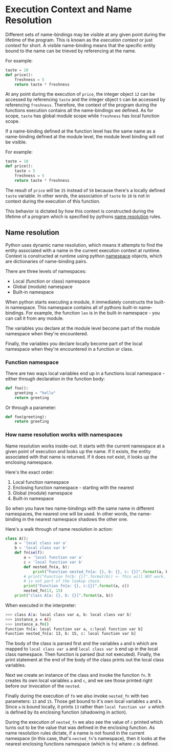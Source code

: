 # Execution Context and Name Resolution

Different sets of name-bindings may be visible at any given point during the lifetime of the program. This is known as the *execution context* or just *context* for short. A visible name-binding means that the specific entity bound to the name can be trieved by referencing at the name. 

For example: 

```python
taste = 10
def price(): 
    freshness = 5
    return taste * freshness 
```

At any point during the execution of `price`, the integer object `12` can be accessed by referencing `taste` and the integer object `5` can be accessed by referencing `freshness`. Therefore, the context of the program during the functions execution contains all the name-bindings we defined. As for scope, `taste` has global module scope while `freshness` has local function scope. 

If a name-binding defined at the function level has the same name as a name-binding defined at the module level, the module level binding will _not_ be visible. 

For example:

```python
taste = 10
def price(): 
    taste = 5
    freshness = 5
    return taste * freshness 
```

The result of `price` will be `25` instead of `50` because there's a locally defined `taste` variable. In other words, the association of `taste` to `10` is not in context during the execution of this function. 

This behavior is dictated by how this context is constructed during the lifetime of a program which is specified by pythons [name resolution](https://en.wikipedia.org/wiki/Name_resolution_(programming_languages)) rules.

## Name resolution

Python uses dynamic name resolution, which means it attempts to find the entity associated with a name in the current execution context at runtime. Context is constructed at runtime using python [namespace]() objects, which are dictionaries of name-binding pairs.

There are three levels of namespaces:

* Local (function or class) namespace
* Global (module) namespace
* Built-in namespace

When python starts executing a module, it immediately constructs the built-in namespace. This namespace contains all of pythons built-in name-bindings. For example, the function `len` is in the built-in namespace - you can call it from any module. 

The variables you declare at the module level become part of the module namespace when they're encountered. 

Finally, the variables you declare locally become part of the local namespace when they're encountered in a function or class. 

### Function namespace
There are two ways local variables end up in a functions local namespace - either through declaration in the function body:

```python
def foo():
    greeting = "hello"
    return greeting 
```

Or through a parameter: 

```python
def foo(greeting):
    return greeting
```

### How name resolution works with namespaces

Name resolution works inside-out. It starts with the current namespace at a given point of execution and looks up the name. If it exists, the entity associated with that name is returned. If it does not exist, it looks up the enclosing namespace.

Here's the exact order: 

1. Local function namespace
2. Enclosing function namespace - starting with the nearest
3. Global (module) namespace
4. Built-in namespace

So when you have two name-bindings with the same name in different namespaces, the nearest one will be used. In other words, the name-binding in the nearest namespace shadows the other one. 

Here's a walk through of name resolution in action:

```python
class A():
    a = 'local class var a'
    b = 'local class var b'
    def fn(self):
        a = 'local function var a'
        c = 'local function var b'
        def nested_fn(a, b):
            print("Function nested_fn[a: {}, b: {}, c: {}]".format(a, b, c))
        # print("Function fn[b: {}]".format(b)) <- This will NOT work. The local class namespace 
        # is not part of the lookup chain.
        print("Function fn[a: {}, c:{}]".format(a, c))
        nested_fn(13, 15)
    print("class A[a: {}, b: {}]".format(a, b))
```

When executed in the interpreter: 

```bash
>>> class A[a: local class var a, b: local class var b]
>>> instance_a = A()
>>> instance_a.fn()
Function fn[a: local function var a, c:local function var b]
Function nested_fn[a: 13, b: 15, c: local function var b]
```

The body of the class is parsed first and the variables `a` and `b` which are mapped to `local class var a` and `local class var b` end up in the local class namespace. Then function is parsed (but not executed). Finally, the print statement at the end of the body of the class prints out the local class variables.

Next we create an instance of the class and invoke the function `fn`. It creates its own local variables `a` and `c`, and we see those printed right before our invocation of the `nested`.

Finally during the execution of `fn` we also invoke `nested_fn` with two parameters: `13` and `15`. Those get bound to it's own local variables `a` and `b`. Since `a` is bound locally, it prints `13` rather than `local function var a` which is defined by its enclosing function (shadowing in action).

During the execution of `nested_fn` we also see the value of `c` printed which turns out to be the value that was defined in the enclosing function. As name resolution rules dictate, if a name is not found in the current namespace (in this case, that's `nested_fn`'s namespace), then it looks at the nearest enclosing functions namespace (which is `fn`) where `c` is defined.
        